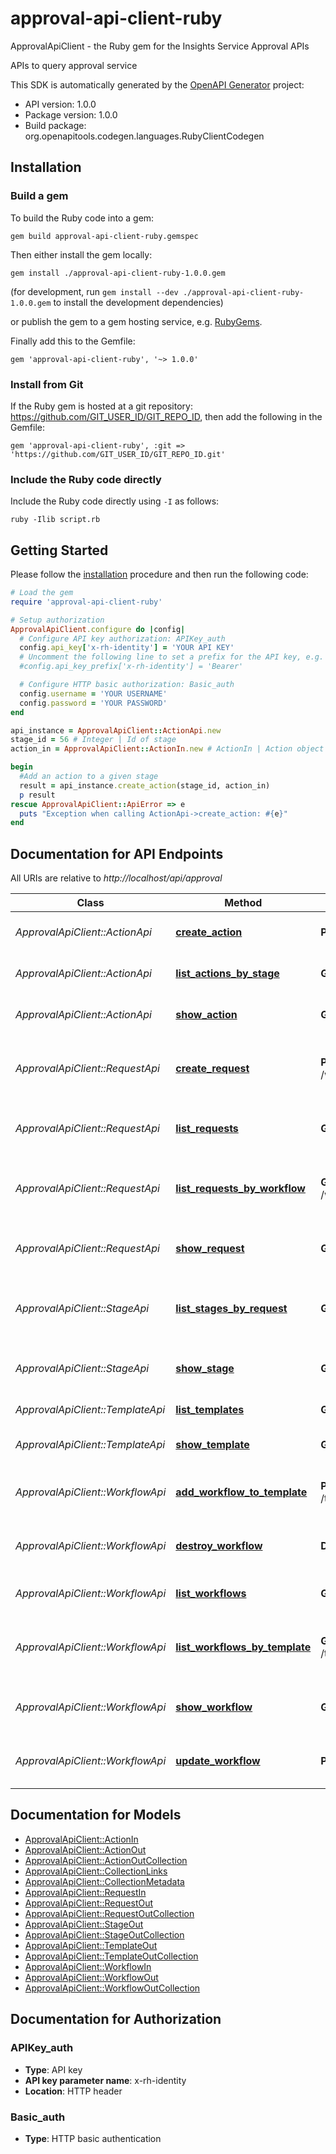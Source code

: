 # approval-api-client-ruby

ApprovalApiClient - the Ruby gem for the Insights Service Approval APIs

APIs to query approval service

This SDK is automatically generated by the [OpenAPI Generator](https://openapi-generator.tech) project:

- API version: 1.0.0
- Package version: 1.0.0
- Build package: org.openapitools.codegen.languages.RubyClientCodegen

## Installation

### Build a gem

To build the Ruby code into a gem:

```shell
gem build approval-api-client-ruby.gemspec
```

Then either install the gem locally:

```shell
gem install ./approval-api-client-ruby-1.0.0.gem
```
(for development, run `gem install --dev ./approval-api-client-ruby-1.0.0.gem` to install the development dependencies)

or publish the gem to a gem hosting service, e.g. [RubyGems](https://rubygems.org/).

Finally add this to the Gemfile:

    gem 'approval-api-client-ruby', '~> 1.0.0'

### Install from Git

If the Ruby gem is hosted at a git repository: https://github.com/GIT_USER_ID/GIT_REPO_ID, then add the following in the Gemfile:

    gem 'approval-api-client-ruby', :git => 'https://github.com/GIT_USER_ID/GIT_REPO_ID.git'

### Include the Ruby code directly

Include the Ruby code directly using `-I` as follows:

```shell
ruby -Ilib script.rb
```

## Getting Started

Please follow the [installation](#installation) procedure and then run the following code:
```ruby
# Load the gem
require 'approval-api-client-ruby'

# Setup authorization
ApprovalApiClient.configure do |config|
  # Configure API key authorization: APIKey_auth
  config.api_key['x-rh-identity'] = 'YOUR API KEY'
  # Uncomment the following line to set a prefix for the API key, e.g. 'Bearer' (defaults to nil)
  #config.api_key_prefix['x-rh-identity'] = 'Bearer'

  # Configure HTTP basic authorization: Basic_auth
  config.username = 'YOUR USERNAME'
  config.password = 'YOUR PASSWORD'
end

api_instance = ApprovalApiClient::ActionApi.new
stage_id = 56 # Integer | Id of stage
action_in = ApprovalApiClient::ActionIn.new # ActionIn | Action object that will be added

begin
  #Add an action to a given stage
  result = api_instance.create_action(stage_id, action_in)
  p result
rescue ApprovalApiClient::ApiError => e
  puts "Exception when calling ActionApi->create_action: #{e}"
end

```

## Documentation for API Endpoints

All URIs are relative to *http://localhost/api/approval*

Class | Method | HTTP request | Description
------------ | ------------- | ------------- | -------------
*ApprovalApiClient::ActionApi* | [**create_action**](docs/ActionApi.md#create_action) | **POST** /stages/{stage_id}/actions | Add an action to a given stage
*ApprovalApiClient::ActionApi* | [**list_actions_by_stage**](docs/ActionApi.md#list_actions_by_stage) | **GET** /stages/{stage_id}/actions | Return actions in a given stage
*ApprovalApiClient::ActionApi* | [**show_action**](docs/ActionApi.md#show_action) | **GET** /actions/{id} | Return an user action by id
*ApprovalApiClient::RequestApi* | [**create_request**](docs/RequestApi.md#create_request) | **POST** /workflows/{workflow_id}/requests | Add an approval request by given parameters
*ApprovalApiClient::RequestApi* | [**list_requests**](docs/RequestApi.md#list_requests) | **GET** /requests | Return an array of approval requests
*ApprovalApiClient::RequestApi* | [**list_requests_by_workflow**](docs/RequestApi.md#list_requests_by_workflow) | **GET** /workflows/{workflow_id}/requests | Return approval requests by given workflow id
*ApprovalApiClient::RequestApi* | [**show_request**](docs/RequestApi.md#show_request) | **GET** /requests/{id} | Return an approval request by given id
*ApprovalApiClient::StageApi* | [**list_stages_by_request**](docs/StageApi.md#list_stages_by_request) | **GET** /requests/{request_id}/stages | Return an array of stages by given request id
*ApprovalApiClient::StageApi* | [**show_stage**](docs/StageApi.md#show_stage) | **GET** /stages/{id} | Return an approval stage by given id
*ApprovalApiClient::TemplateApi* | [**list_templates**](docs/TemplateApi.md#list_templates) | **GET** /templates | Return all templates
*ApprovalApiClient::TemplateApi* | [**show_template**](docs/TemplateApi.md#show_template) | **GET** /templates/{id} | Return a template by given id
*ApprovalApiClient::WorkflowApi* | [**add_workflow_to_template**](docs/WorkflowApi.md#add_workflow_to_template) | **POST** /templates/{template_id}/workflows | Add a workflow by given template id
*ApprovalApiClient::WorkflowApi* | [**destroy_workflow**](docs/WorkflowApi.md#destroy_workflow) | **DELETE** /workflows/{id} | Delete approval workflow by given id
*ApprovalApiClient::WorkflowApi* | [**list_workflows**](docs/WorkflowApi.md#list_workflows) | **GET** /workflows | Return all approval workflows
*ApprovalApiClient::WorkflowApi* | [**list_workflows_by_template**](docs/WorkflowApi.md#list_workflows_by_template) | **GET** /templates/{template_id}/workflows | Return an array of workflows by given template id
*ApprovalApiClient::WorkflowApi* | [**show_workflow**](docs/WorkflowApi.md#show_workflow) | **GET** /workflows/{id} | Return an approval workflow by given id
*ApprovalApiClient::WorkflowApi* | [**update_workflow**](docs/WorkflowApi.md#update_workflow) | **PATCH** /workflows/{id} | Update an approval workflow by given id


## Documentation for Models

 - [ApprovalApiClient::ActionIn](docs/ActionIn.md)
 - [ApprovalApiClient::ActionOut](docs/ActionOut.md)
 - [ApprovalApiClient::ActionOutCollection](docs/ActionOutCollection.md)
 - [ApprovalApiClient::CollectionLinks](docs/CollectionLinks.md)
 - [ApprovalApiClient::CollectionMetadata](docs/CollectionMetadata.md)
 - [ApprovalApiClient::RequestIn](docs/RequestIn.md)
 - [ApprovalApiClient::RequestOut](docs/RequestOut.md)
 - [ApprovalApiClient::RequestOutCollection](docs/RequestOutCollection.md)
 - [ApprovalApiClient::StageOut](docs/StageOut.md)
 - [ApprovalApiClient::StageOutCollection](docs/StageOutCollection.md)
 - [ApprovalApiClient::TemplateOut](docs/TemplateOut.md)
 - [ApprovalApiClient::TemplateOutCollection](docs/TemplateOutCollection.md)
 - [ApprovalApiClient::WorkflowIn](docs/WorkflowIn.md)
 - [ApprovalApiClient::WorkflowOut](docs/WorkflowOut.md)
 - [ApprovalApiClient::WorkflowOutCollection](docs/WorkflowOutCollection.md)


## Documentation for Authorization


### APIKey_auth

- **Type**: API key
- **API key parameter name**: x-rh-identity
- **Location**: HTTP header

### Basic_auth

- **Type**: HTTP basic authentication

